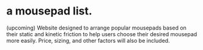 # a mousepad list.
(upcoming) Website designed to arrange popular mousepads based on their static and kinetic friction to help users choose their desired mousepad more easily. Price, sizing, and other factors will also be included.
